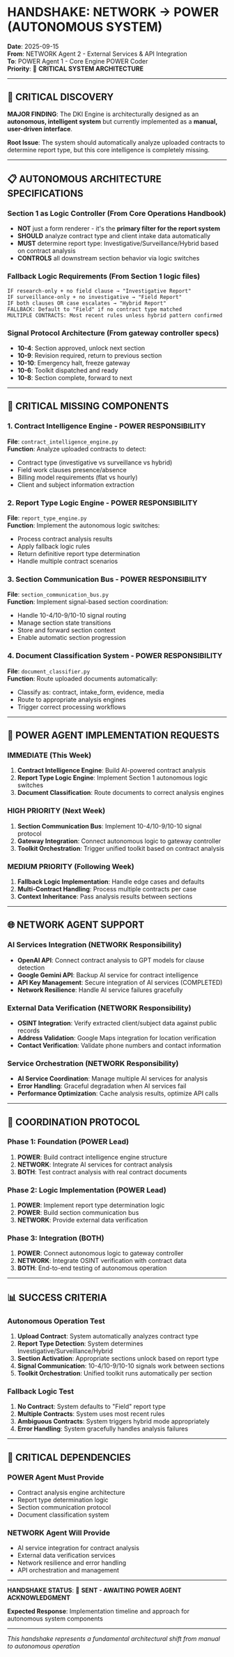 # HANDSHAKE: NETWORK → POWER (AUTONOMOUS SYSTEM)
**Date**: 2025-09-15  
**From**: NETWORK Agent 2 - External Services & API Integration  
**To**: POWER Agent 1 - Core Engine POWER Coder  
**Priority**: 🚨 **CRITICAL SYSTEM ARCHITECTURE**

---

## 🧠 **CRITICAL DISCOVERY**

**MAJOR FINDING**: The DKI Engine is architecturally designed as an **autonomous, intelligent system** but currently implemented as a **manual, user-driven interface**.

**Root Issue**: The system should automatically analyze uploaded contracts to determine report type, but this core intelligence is completely missing.

---

## 📋 **AUTONOMOUS ARCHITECTURE SPECIFICATIONS**

### **Section 1 as Logic Controller** (From Core Operations Handbook)
- **NOT** just a form renderer - it's the **primary filter for the report system**
- **SHOULD** analyze contract type and client intake data automatically
- **MUST** determine report type: Investigative/Surveillance/Hybrid based on contract analysis
- **CONTROLS** all downstream section behavior via logic switches

### **Fallback Logic Requirements** (From Section 1 logic files)
```
IF research-only + no field clause → "Investigative Report"
IF surveillance-only + no investigative → "Field Report"  
IF both clauses OR case escalates → "Hybrid Report"
FALLBACK: Default to "Field" if no contract type matched
MULTIPLE CONTRACTS: Most recent rules unless hybrid pattern confirmed
```

### **Signal Protocol Architecture** (From gateway controller specs)
- **10-4**: Section approved, unlock next section
- **10-9**: Revision required, return to previous section  
- **10-10**: Emergency halt, freeze gateway
- **10-6**: Toolkit dispatched and ready
- **10-8**: Section complete, forward to next

---

## 🚨 **CRITICAL MISSING COMPONENTS**

### **1. Contract Intelligence Engine** - POWER RESPONSIBILITY
**File**: `contract_intelligence_engine.py`  
**Function**: Analyze uploaded contracts to detect:
- Contract type (investigative vs surveillance vs hybrid)
- Field work clauses presence/absence
- Billing model requirements (flat vs hourly)
- Client and subject information extraction

### **2. Report Type Logic Engine** - POWER RESPONSIBILITY  
**File**: `report_type_engine.py`  
**Function**: Implement the autonomous logic switches:
- Process contract analysis results
- Apply fallback logic rules
- Return definitive report type determination
- Handle multiple contract scenarios

### **3. Section Communication Bus** - POWER RESPONSIBILITY
**File**: `section_communication_bus.py`  
**Function**: Implement signal-based section coordination:
- Handle 10-4/10-9/10-10 signal routing
- Manage section state transitions
- Store and forward section context
- Enable automatic section progression

### **4. Document Classification System** - POWER RESPONSIBILITY
**File**: `document_classifier.py`  
**Function**: Route uploaded documents automatically:
- Classify as: contract, intake_form, evidence, media
- Route to appropriate analysis engines
- Trigger correct processing workflows

---

## 🎯 **POWER AGENT IMPLEMENTATION REQUESTS**

### **IMMEDIATE (This Week)**
1. **Contract Intelligence Engine**: Build AI-powered contract analysis
2. **Report Type Logic Engine**: Implement Section 1 autonomous logic switches
3. **Document Classification**: Route documents to correct analysis engines

### **HIGH PRIORITY (Next Week)**  
1. **Section Communication Bus**: Implement 10-4/10-9/10-10 signal protocol
2. **Gateway Integration**: Connect autonomous logic to gateway controller
3. **Toolkit Orchestration**: Trigger unified toolkit based on contract analysis

### **MEDIUM PRIORITY (Following Week)**
1. **Fallback Logic Implementation**: Handle edge cases and defaults
2. **Multi-Contract Handling**: Process multiple contracts per case
3. **Context Inheritance**: Pass analysis results between sections

---

## 🌐 **NETWORK AGENT SUPPORT**

### **AI Services Integration** (NETWORK Responsibility)
- **OpenAI API**: Connect contract analysis to GPT models for clause detection
- **Google Gemini API**: Backup AI service for contract intelligence
- **API Key Management**: Secure integration of AI services (COMPLETED)
- **Network Resilience**: Handle AI service failures gracefully

### **External Data Verification** (NETWORK Responsibility)
- **OSINT Integration**: Verify extracted client/subject data against public records
- **Address Validation**: Google Maps integration for location verification
- **Contact Verification**: Validate phone numbers and contact information

### **Service Orchestration** (NETWORK Responsibility)
- **AI Service Coordination**: Manage multiple AI services for analysis
- **Error Handling**: Graceful degradation when AI services fail
- **Performance Optimization**: Cache analysis results, optimize API calls

---

## 🔄 **COORDINATION PROTOCOL**

### **Phase 1: Foundation (POWER Lead)**
1. **POWER**: Build contract intelligence engine structure
2. **NETWORK**: Integrate AI services for contract analysis
3. **BOTH**: Test contract analysis with real contract documents

### **Phase 2: Logic Implementation (POWER Lead)**  
1. **POWER**: Implement report type determination logic
2. **POWER**: Build section communication bus
3. **NETWORK**: Provide external data verification

### **Phase 3: Integration (BOTH)**
1. **POWER**: Connect autonomous logic to gateway controller
2. **NETWORK**: Integrate OSINT verification with contract data
3. **BOTH**: End-to-end testing of autonomous operation

---

## 📊 **SUCCESS CRITERIA**

### **Autonomous Operation Test**
1. **Upload Contract**: System automatically analyzes contract type
2. **Report Type Detection**: System determines Investigative/Surveillance/Hybrid
3. **Section Activation**: Appropriate sections unlock based on report type
4. **Signal Communication**: 10-4/10-9/10-10 signals work between sections
5. **Toolkit Orchestration**: Unified toolkit runs automatically per section

### **Fallback Logic Test**
1. **No Contract**: System defaults to "Field" report type
2. **Multiple Contracts**: System uses most recent rules
3. **Ambiguous Contracts**: System triggers hybrid mode appropriately
4. **Error Handling**: System gracefully handles analysis failures

---

## 🚨 **CRITICAL DEPENDENCIES**

### **POWER Agent Must Provide**
- Contract analysis engine architecture
- Report type determination logic
- Section communication protocol
- Document classification system

### **NETWORK Agent Will Provide**
- AI service integration for contract analysis
- External data verification services
- Network resilience and error handling
- API orchestration and management

---

**HANDSHAKE STATUS**: 🤝 **SENT - AWAITING POWER AGENT ACKNOWLEDGMENT**

**Expected Response**: Implementation timeline and approach for autonomous system components

---
*This handshake represents a fundamental architectural shift from manual to autonomous operation*















